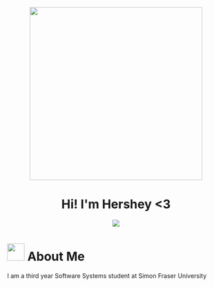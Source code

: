 <div id="header" align="center">
  <img src="" width="400">
  <h1>Hi! I'm Hershey <3</h1>
  <div id="badges">
    <a href="https://www.linkedin.com/in/hershey-batore-24271b306/">
      <img src="https://img.shields.io/badge/LinkedIn-blue?logo=linkedin&logoColor=white&style=for-the-badge">
    </a>
  </div>
</div>

<div id="about">
  <h1>
    <img src="https://media.giphy.com/media/kRhvFTWuH6Tc7oPWJT/giphy.gif?cid=ecf05e47zsu59dc5rsxvi5pp1e86wvu9y3uokswgfgezz78a&ep=v1_stickers_search&rid=giphy.gif&ct=s" width="40" length="40">
    About Me
  </h1>
  <p>I am a third year Software Systems student at Simon Fraser University</p>
</div>
